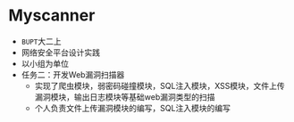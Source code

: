 # Myscanner
- `BUPT`大二上
- 网络安全平台设计实践
- 以小组为单位
- 任务二：开发Web漏洞扫描器
  - 实现了爬虫模块，弱密码碰撞模块，SQL注入模块，XSS模块，文件上传漏洞模块，输出日志模块等基础web漏洞类型的扫描
  - 个人负责文件上传漏洞模块的编写，SQL注入模块的编写

